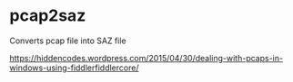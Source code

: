 # pcap2saz
Converts pcap file into SAZ file

https://hiddencodes.wordpress.com/2015/04/30/dealing-with-pcaps-in-windows-using-fiddlerfiddlercore/
